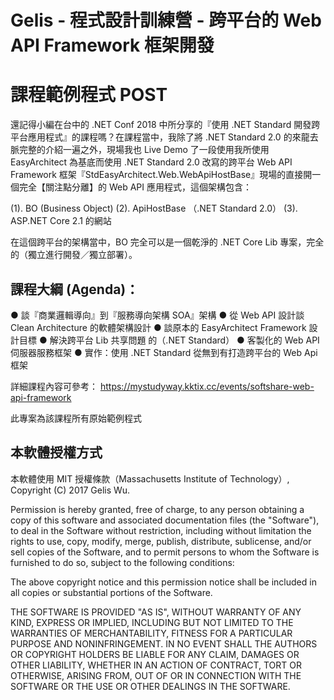 # Gelis - 程式設計訓練營 - 跨平台的 Web API Framework 框架開發

# 課程範例程式 POST

還記得小編在台中的 .NET Conf 2018 中所分享的『使用 .NET Standard 開發跨平台應用程式』的課程嗎？在課程當中，我除了將 .NET Standard 2.0 的來龍去脈完整的介紹一遍之外，現場我也 Live Demo 了一段使用我所使用 EasyArchitect 為基底而使用 .NET Standard 2.0 改寫的跨平台 Web API Framework 框架『StdEasyArchitect.Web.WebApiHostBase』現場的直接開一個完全【關注點分離】的 Web API 應用程式，這個架構包含：

(1). BO (Business Object)
(2). ApiHostBase （.NET Standard 2.0）
(3). ASP.NET Core 2.1 的網站

在這個跨平台的架構當中，BO 完全可以是一個乾淨的 .NET Core Lib 專案，完全的（獨立進行開發／獨立部署）。

## 課程大綱 (Agenda)：
● 談『商業邏輯導向』到『服務導向架構 SOA』架構
● 從 Web API 設計談 Clean Architecture 的軟體架構設計
● 談原本的 EasyArchitect Framework 設計目標
● 解決跨平台 Lib 共享問題 的（.NET Standard）
● 客製化的 Web API 伺服器服務框架
● 實作：使用 .NET Standard 從無到有打造跨平台的 Web Api 框架

詳細課程內容可參考：
https://mystudyway.kktix.cc/events/softshare-web-api-framework

此專案為該課程所有原始範例程式

## 本軟體授權方式
本軟體使用 MIT 授權條款（Massachusetts Institute of Technology）, Copyright (C) 2017 Gelis Wu.

Permission is hereby granted, free of charge, to any person obtaining a copy of this software and associated documentation files (the "Software"), to deal in the Software without restriction, including without limitation the rights to use, copy, modify, merge, publish, distribute, sublicense, and/or sell copies of the Software, and to permit persons to whom the Software is furnished to do so, subject to the following conditions:

The above copyright notice and this permission notice shall be included in all copies or substantial portions of the Software.

THE SOFTWARE IS PROVIDED "AS IS", WITHOUT WARRANTY OF ANY KIND, EXPRESS OR IMPLIED, INCLUDING BUT NOT LIMITED TO THE WARRANTIES OF MERCHANTABILITY, FITNESS FOR A PARTICULAR PURPOSE AND NONINFRINGEMENT. IN NO EVENT SHALL THE AUTHORS OR COPYRIGHT HOLDERS BE LIABLE FOR ANY CLAIM, DAMAGES OR OTHER LIABILITY, WHETHER IN AN ACTION OF CONTRACT, TORT OR OTHERWISE, ARISING FROM, OUT OF OR IN CONNECTION WITH THE SOFTWARE OR THE USE OR OTHER DEALINGS IN THE SOFTWARE.
